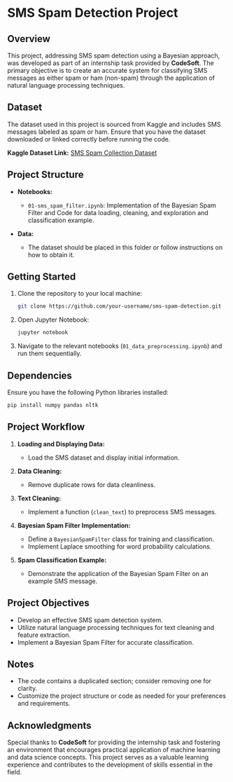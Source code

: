 # SMS Spam Detection Project

## Overview

This project, addressing SMS spam detection using a Bayesian approach, was developed as part of an internship task provided by **CodeSoft**. The primary objective is to create an accurate system for classifying SMS messages as either spam or ham (non-spam) through the application of natural language processing techniques.

## Dataset

The dataset used in this project is sourced from Kaggle and includes SMS messages labeled as spam or ham. Ensure that you have the dataset downloaded or linked correctly before running the code.

**Kaggle Dataset Link:** [SMS Spam Collection Dataset](https://www.kaggle.com/dataset-link)

## Project Structure

- **Notebooks:**
  - `01-sms_spam_filter.ipynb`: Implementation of the Bayesian Spam Filter and  Code for data loading, cleaning, and exploration and classification example.

- **Data:**
  - The dataset should be placed in this folder or follow instructions on how to obtain it.

## Getting Started

1. Clone the repository to your local machine:

   ```bash
   git clone https://github.com/your-username/sms-spam-detection.git
   ```

2. Open Jupyter Notebook:

   ```bash
   jupyter notebook
   ```

3. Navigate to the relevant notebooks (`01_data_preprocessing.ipynb`) and run them sequentially.

## Dependencies

Ensure you have the following Python libraries installed:

```bash
pip install numpy pandas nltk
```

## Project Workflow

1. **Loading and Displaying Data:**
   - Load the SMS dataset and display initial information.

2. **Data Cleaning:**
   - Remove duplicate rows for data cleanliness.

3. **Text Cleaning:**
   - Implement a function (`clean_text`) to preprocess SMS messages.

4. **Bayesian Spam Filter Implementation:**
   - Define a `BayesianSpamFilter` class for training and classification.
   - Implement Laplace smoothing for word probability calculations.

5. **Spam Classification Example:**
   - Demonstrate the application of the Bayesian Spam Filter on an example SMS message.

## Project Objectives

- Develop an effective SMS spam detection system.
- Utilize natural language processing techniques for text cleaning and feature extraction.
- Implement a Bayesian Spam Filter for accurate classification.

## Notes

- The code contains a duplicated section; consider removing one for clarity.
- Customize the project structure or code as needed for your preferences and requirements.

## Acknowledgments

Special thanks to **CodeSoft** for providing the internship task and fostering an environment that encourages practical application of machine learning and data science concepts. This project serves as a valuable learning experience and contributes to the development of skills essential in the field.
